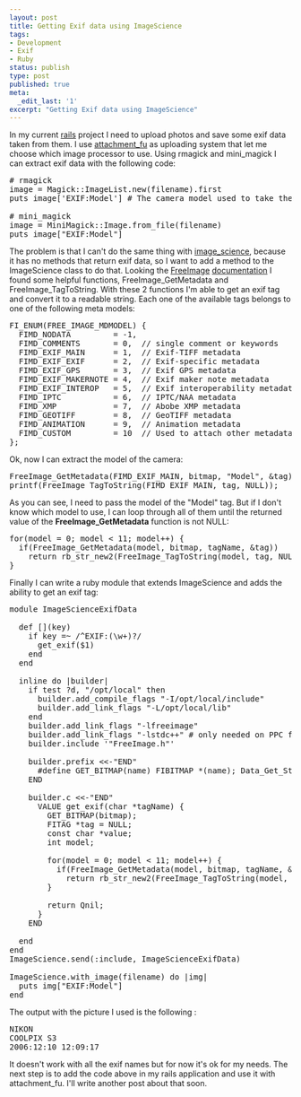 ```yaml
---
layout: post
title: Getting Exif data using ImageScience
tags:
- Development
- Exif
- Ruby
status: publish
type: post
published: true
meta:
  _edit_last: '1'
excerpt: "Getting Exif data using ImageScience"
---
```

In my current <a href="http://www.rubyonrails.org/" title="Ruby on Rails">rails</a> project I need to upload photos and save some exif data taken from them. I use <a href="http://github.com/technoweenie/attachment_fu/">attachment_fu</a> as uploading system that let me choose which image processor to use. Using rmagick and mini_magick I can extract exif data with the following code:
<pre lang="ruby">
# rmagick
image = Magick::ImageList.new(filename).first
puts image['EXIF:Model'] # The camera model used to take the picture

# mini_magick
image = MiniMagick::Image.from_file(filename)
puts image["EXIF:Model"]
</pre>

The problem is that I can't do the same thing with <a href="http://seattlerb.rubyforge.org/ImageScience.html" title="ImageScience">image_science</a>, because it has no methods that return exif data, so I want to add a method to the ImageScience class to do that.
Looking the <a href="http://freeimage.sourceforge.net/">FreeImage</a> <a href="http://freeimage.sourceforge.net/fip/index.html">documentation</a> I found some helpful functions, FreeImage_GetMetadata and FreeImage_TagToString. With these 2 functions I'm able to get an exif tag and convert it to a readable string. Each one of the available tags belongs to one of the following meta models:
      
<pre lang="c">FI_ENUM(FREE_IMAGE_MDMODEL) {
  FIMD_NODATA         = -1,
  FIMD_COMMENTS       = 0,	// single comment or keywords
  FIMD_EXIF_MAIN      = 1,	// Exif-TIFF metadata
  FIMD_EXIF_EXIF      = 2,	// Exif-specific metadata
  FIMD_EXIF_GPS       = 3,	// Exif GPS metadata
  FIMD_EXIF_MAKERNOTE = 4,	// Exif maker note metadata
  FIMD_EXIF_INTEROP   = 5,	// Exif interoperability metadata
  FIMD_IPTC           = 6,	// IPTC/NAA metadata
  FIMD_XMP            = 7,	// Abobe XMP metadata
  FIMD_GEOTIFF        = 8,	// GeoTIFF metadata
  FIMD_ANIMATION      = 9,	// Animation metadata
  FIMD_CUSTOM         = 10	// Used to attach other metadata types to a dib
};</pre>

Ok, now I can extract the model of the camera:

<pre lang="c">FreeImage_GetMetadata(FIMD_EXIF_MAIN, bitmap, "Model", &tag);
printf(FreeImage_TagToString(FIMD_EXIF_MAIN, tag, NULL));</pre>

As you can see, I need to pass the model of the "Model" tag. But if I don't know which model to use, I can loop through all of them until the returned value of the <strong>FreeImage_GetMetadata</strong> function is not NULL:

<pre lang="c">for(model = 0; model < 11; model++) {
  if(FreeImage_GetMetadata(model, bitmap, tagName, &tag))
    return rb_str_new2(FreeImage_TagToString(model, tag, NULL));
}</pre>

Finally I can write a ruby module that extends ImageScience and adds the ability to get an exif tag:

<pre lang="ruby">module ImageScienceExifData
  
  def [](key)
    if key =~ /^EXIF:(\w+)?/    
      get_exif($1)
    end
  end
  
  inline do |builder|
    if test ?d, "/opt/local" then
      builder.add_compile_flags "-I/opt/local/include"
      builder.add_link_flags "-L/opt/local/lib"
    end
    builder.add_link_flags "-lfreeimage"
    builder.add_link_flags "-lstdc++" # only needed on PPC for some reason. lame
    builder.include '"FreeImage.h"'

    builder.prefix <<-"END"
      #define GET_BITMAP(name) FIBITMAP *(name); Data_Get_Struct(self, FIBITMAP, (name)); if (!(name)) rb_raise(rb_eTypeError, "Bitmap has already been freed")
    END

    builder.c <<-"END"
      VALUE get_exif(char *tagName) {
        GET_BITMAP(bitmap);
        FITAG *tag = NULL;
        const char *value;
        int model;

        for(model = 0; model < 11; model++) {
          if(FreeImage_GetMetadata(model, bitmap, tagName, &tag))
            return rb_str_new2(FreeImage_TagToString(model, tag, NULL));
        }

        return Qnil;
      }
    END
    
  end
end
ImageScience.send(:include, ImageScienceExifData)

ImageScience.with_image(filename) do |img|
  puts img["EXIF:Model"]
end
</pre>

The output with the picture I used is the following :

<pre>NIKON
COOLPIX S3
2006:12:10 12:09:17</pre>

It doesn't work with all the exif names but for now it's ok for my needs. The next step is to add the code above in my rails application and use it with attachment_fu. I'll write another post about that soon.
